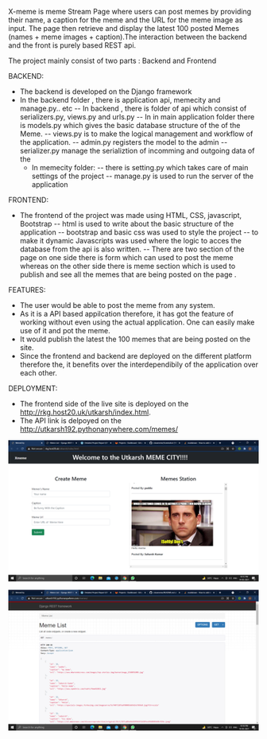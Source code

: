 X-meme is meme Stream Page where users can post memes by providing their name, a caption for the meme and the URL for the meme image as input. 
The page then retrieve and display the latest 100 posted Memes (names + meme images + caption).The interaction between the backend and the front is purely based 
REST api.


The project mainly consist of two parts : Backend and Frontend

BACKEND:
* The backend is developed on the Django framework
* In the backend folder , there is application api, memecity and manage.py.. etc
   -- In backend , there is folder of api which consist of serializers.py, views.py and urls.py
   -- In in main application folder there is models.py which gives the basic database structure of the of the Meme.
   -- views.py is to make the logical management and workflow of the application.
   -- admin.py registers the model to the admin
   -- serializer.py manage the serializtion of incomming and outgoing data of the
   * In memecity folder:
    -- there is setting.py which takes care of main settings of the project
    -- manage.py  is used to run the server of the application


FRONTEND:
* The frontend of the project was made using HTML, CSS, javascript, Bootstrap 
-- html is used to write about the basic structure of the application
-- bootstrap and basic css was used to style the project
-- to make it dynamic Javascripts was used where the logic to acces the database from the api is also written.
-- There are two section of the page on one side there is form which can used to post the meme whereas on the other side there is meme section
   which is used to publish and see all the memes that are being posted on the page .



FEATURES:
* The user would be able to post the meme from any system.
* As it is a API based appilcation therefore, it has got the feature of working without even using the actual application. One can easily make use of it and pot the meme.
* It would publish the latest the 100 memes that are being posted on the site.
* Since the frontend and backend are deployed on the different platform therefore the, it benefits over the interdependibily of the application over each other. 




DEPLOYMENT:
* The frontend side of the live site is deployed on the http://rkg.host20.uk/utkarsh/index.html.
* The API link is delpoyed on the http://utkarsh192.pythonanywhere.com/memes/ 


![Screenshot](Screenshot.png)


![Screenshot](Screenshot1.png)
